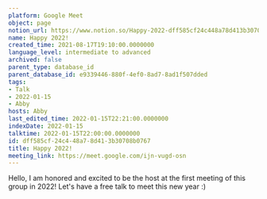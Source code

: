 ```yaml
---
platform: Google Meet
object: page
notion_url: https://www.notion.so/Happy-2022-dff585cf24c448a78d413b30708b0767
name: Happy 2022!
created_time: 2021-08-17T19:10:00.0000000
language_level: intermediate to advanced
archived: false
parent_type: database_id
parent_database_id: e9339446-880f-4ef0-8ad7-8ad1f507dded
tags:
- Talk
- 2022-01-15
- Abby
hosts: Abby
last_edited_time: 2022-01-15T22:21:00.0000000
indexDate: 2022-01-15
talktime: 2022-01-15T22:00:00.0000000
id: dff585cf-24c4-48a7-8d41-3b30708b0767
title: Happy 2022!
meeting_link: https://meet.google.com/ijn-vugd-osn
---
```


Hello, I am honored and excited to be the host at the first meeting of this group in 2022! Let's have a free talk to meet this new year :)





